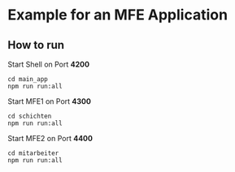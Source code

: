 # Example for an MFE Application

## How to run

Start Shell on Port **4200**

```
cd main_app
npm run run:all
```

Start MFE1 on Port **4300**

```
cd schichten
npm run run:all
```

Start MFE2 on Port **4400**

```
cd mitarbeiter
npm run run:all
```
